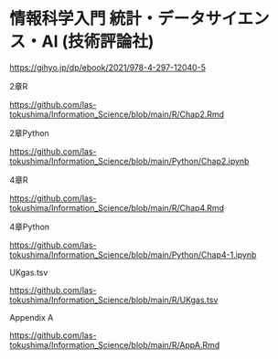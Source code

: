 # 情報科学入門 統計・データサイエンス・AI (技術評論社)
https://gihyo.jp/dp/ebook/2021/978-4-297-12040-5

2章R

https://github.com/las-tokushima/Information_Science/blob/main/R/Chap2.Rmd

2章Python

https://github.com/las-tokushima/Information_Science/blob/main/Python/Chap2.ipynb


4章R

https://github.com/las-tokushima/Information_Science/blob/main/R/Chap4.Rmd

4章Python

https://github.com/las-tokushima/Information_Science/blob/main/Python/Chap4-1.ipynb

UKgas.tsv

https://github.com/las-tokushima/Information_Science/blob/main/R/UKgas.tsv


Appendix A

https://github.com/las-tokushima/Information_Science/blob/main/R/AppA.Rmd

